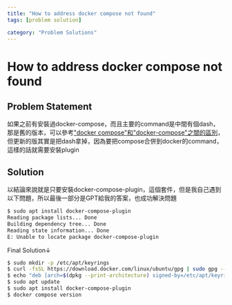 ```yaml
---
title: "How to address docker compose not found"
tags: [problem solution]

category: "Problem Solutions"
---
```


# How to address docker compose not found
## Problem Statement
如果之前有安裝過docker-compose，而且主要的command是中間有個dash，那是舊的版本，可以參考["docker compose"和"docker-compose"之間的區別](https://stackoverflow.com/questions/66514436/difference-between-docker-compose-and-docker-compose)，但更新的版其實是把dash拿掉，因為要把compose合併到docker的command，這樣的話就需要安裝plugin
<!-- more -->

## Solution
以結論來說就是只要安裝docker-compose-plugin，這個套件，但是我自己遇到以下問題，所以最後一部分是GPT給我的答案，也成功解決問題
```bash
$ sudo apt install docker-compose-plugin
Reading package lists... Done
Building dependency tree... Done
Reading state information... Done
E: Unable to locate package docker-compose-plugin
```
Final Solution↓
```bash
$ sudo mkdir -p /etc/apt/keyrings
$ curl -fsSL https://download.docker.com/linux/ubuntu/gpg | sudo gpg --dearmor -o /etc/apt/keyrings/docker.gpg
$ echo "deb [arch=$(dpkg --print-architecture) signed-by=/etc/apt/keyrings/docker.gpg] https://download.docker.com/linux/ubuntu $(lsb_release -cs) stable" | sudo tee /etc/apt/sources.list.d/docker.list > /dev/null
$ sudo apt update
$ sudo apt install docker-compose-plugin
$ docker compose version
```